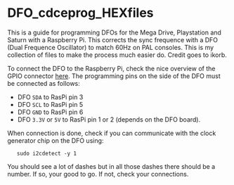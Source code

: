 # DFO_cdceprog_HEXfiles
This is a guide for programming DFOs for the Mega Drive, Playstation and Saturn with a Raspberry Pi. This corrects the sync frequence with a DFO (Dual Frequence Oscillator) to match 60Hz on PAL consoles. This is my collection of files to make the process much easier do. Credit goes to ikorb. 

To connect the DFO to the Raspberry Pi, check the nice overview of the
GPIO connector [here](http://pi.gadgetoid.com/pinout). The programming
pins on the side of the DFO must be connected as follows:

* DFO `SDA` to RasPi pin 3
* DFO `SCL` to RasPi pin 5
* DFO `GND` to RasPi pin 6
* DFO `3.3V` or `5V` to RasPi pin 1 or 2 (depends on the DFO board).

When connection is done, check if you can communicate with the clock generator chip on the DFO using:

       sudo i2cdetect -y 1

You should see a lot of dashes but in all those dashes there should be a number. If so, your good to go. If not, check your connections.












